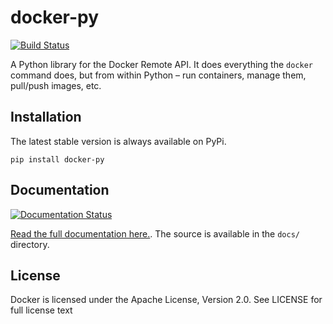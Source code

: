 docker-py
=========

[![Build Status](https://travis-ci.org/docker/docker-py.png)](https://travis-ci.org/docker/docker-py)

A Python library for the Docker Remote API. It does everything the `docker` command does, but from within Python – run containers, manage them, pull/push images, etc.

Installation
------------

The latest stable version is always available on PyPi.

    pip install docker-py

Documentation
------------

[![Documentation Status](https://readthedocs.org/projects/docker-py/badge/?version=latest)](https://readthedocs.org/projects/docker-py/?badge=latest)

[Read the full documentation here.](http://docker-py.readthedocs.org/en/latest/).
The source is available in the `docs/` directory.


License
-------
Docker is licensed under the Apache License, Version 2.0. See LICENSE for full license text
